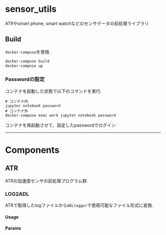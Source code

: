 # sensor_utils
ATRやsmart phone, smart watchなどのセンサデータの前処理ライブラリ


## Build
`docker-compose`を使用.

```bash
docker-compose build
docker-compose up
```
### Passwordの設定
コンテナを起動した状態で以下のコマンドを実行.
```
# コンテナ内
jupyter notebook password
# コンテナ外
docker-compose exec work jupyter notebook password
```
コンテナを再起動させて、設定したpasswordでログイン.


----------------------------------
# Components
## ATR
ATRの加速度センサの前処理プログラム群.

### LOG2ADL
ATRで取得したlogファイルから`ADLtagger`で使用可能なファイル形式に変換.

#### Usage


#### Params

